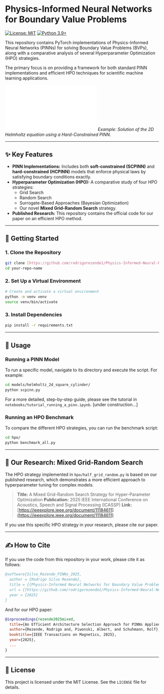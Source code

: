 # Physics-Informed Neural Networks for Boundary Value Problems

[![License: MIT](https://img.shields.io/badge/License-MIT-yellow.svg)](https://opensource.org/licenses/MIT)
[![Python 3.9+](https://img.shields.io/badge/python-3.9+-blue.svg)](https://www.python.org/downloads/release/python-390/)

This repository contains PyTorch implementations of Physics-Informed Neural Networks (PINNs) for solving Boundary Value Problems (BVPs), along with a comparative analysis of several Hyperparameter Optimization (HPO) strategies.

The primary focus is on providing a framework for both standard PINN implementations and efficient HPO techniques for scientific machine learning applications.

![Helmholtz Solution Figure](figures/helmholtz_solution.pdf)
*Example: Solution of the 2D Helmholtz equation using a Hard-Constrained PINN.*

---

## ✨ Key Features

* **PINN Implementations:** Includes both **soft-constrained (SCPINN)** and **hard-constrained (HCPINN)** models that enforce physical laws by satisfying boundary conditions exactly.
* **Hyperparameter Optimization (HPO):** A comparative study of four HPO strategies:
    * Grid Search 
    * Random Search
    * Surrogate-Based Approaches (Bayesian Optimization)
    * Our novel **Mixed Grid-Random Search** strategy.
* **Published Research:** This repository contains the official code for our paper on an efficient HPO method.

---

## 🚀 Getting Started

### 1. Clone the Repository
```bash
git clone [https://github.com/rodrigorezende1/Physics-Informed-Neural-Networks.git](https://github.com/rodrigorezende1/Physics-Informed-Neural-Networks.git)
cd your-repo-name
```

### 2. Set Up a Virtual Environment
```bash
# Create and activate a virtual environment
python -m venv venv
source venv/bin/activate
```

### 3. Install Dependencies
```bash
pip install -r requirements.txt
```

---

## 🔧 Usage

### Running a PINN Model
To run a specific model, navigate to its directory and execute the script. For example:
```bash
cd models/helmholtz_2d_square_cylinder/
python scpinn.py
```
For a more detailed, step-by-step guide, please see the tutorial in `notebooks/tutorial_running_a_pinn.ipynb`. [under construction...]

### Running an HPO Benchmark
To compare the different HPO strategies, you can run the benchmark script:
```bash
cd hpo/
python benchmark_all.py
```

---

## 📄 Our Research: Mixed Grid-Random Search

The HPO strategy implemented in `hpo/half_grid_random.py` is based on our published research, which demonstrates a more efficient approach to hyperparameter tuning for complex models.

> **Title:** A Mixed Grid-Random Search Strategy for Hyper-Parameter Optimization
> **Publication:** 2025 IEEE International Conference on Acoustics, Speech and Signal Processing (ICASSP)
> **Link:** [https://ieeexplore.ieee.org/document/11184611](https://ieeexplore.ieee.org/document/11184611)

If you use this specific HPO strategy in your research, please cite our paper.

---

## ✍️ How to Cite

If you use the code from this repository in your work, please cite it as follows:
```bibtex
@software{Silva_Rezende_PINNs_2025,
  author = {Rodrigo Silva Rezende},
  title = {{Physics-Informed Neural Networks for Boundary Value Problems}},
  url = {[https://github.com/rodrigorezende1/Physics-Informed-Neural-Networks.git](https://github.com/rodrigorezende1/Physics-Informed-Neural-Networks.git)},
  year = {2025}
}
```
And for our HPO paper:
```bibtex
@inproceedings{rezende2025mixed,
  title={An Efficient Architecture Selection Approach for PINNs Applied to Electromagnetic Problems},
  author={Rezende, Rodrigo and, Piwonski, Albert, and Schuhmann, Rolf},
  booktitle={IEEE Transactions on Magnetics, 2025},
  year={2025},
  ...
}
```

---

## 📜 License

This project is licensed under the MIT License. See the `LICENSE` file for details.
